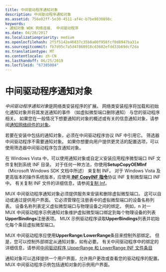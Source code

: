 ```yaml
---
title: 中间驱动程序通知对象
description: 中间驱动程序通知对象
ms.assetid: 756e02ff-5e30-4511-af4c-b7be9830898c
keywords:
- 通知对象 WDK 网络连接、 中间驱动程序
ms.date: 04/20/2017
ms.localizationpriority: medium
ms.openlocfilehash: 2f5f5142e46837c35b8a00f956fcf0d8947ba31a
ms.sourcegitcommit: fb7d95c7a5d47860918cd3602efdd33b69dcf2da
ms.translationtype: MT
ms.contentlocale: zh-CN
ms.lasthandoff: 06/25/2019
ms.locfileid: "67385084"
---
```

# <a name="intermediate-driver-notify-object"></a>中间驱动程序通知对象





*中间驱动程序通知对象*是网络类安装程序的扩展。 网络类安装程序将加载和初始化通知对象并将其发送通知的事件 （如虚拟微型端口删除通知） 与您的驱动程序相关。 如果您在一般情况下想要通知的对象的概述或有关的信息通知对象，请参阅[通知网络组件的对象](notify-objects-for-network-components.md)。

若要在安装中包括的通知对象，必须在中间驱动程序协议 INF 中引用它。 筛选器中间驱动程序不需要通知对象。 如果你想要向用户提供更灵活的配置选项，可以使用筛选器中间驱动程序包含通知对象。

在 Windows Vista 中，可以使用通知对象或自定义安装应用程序微型端口 INF 文件复制到系统 INF 目录。 对于任何一种方法，你使用**SetupCopyOEMInf** （Microsoft Windows SDK 文档中所述） 来复制 INF。 对于 Windows Vista 及更高版本的操作系统版本，应使用[ **INF CopyINF 指令**](https://docs.microsoft.com/windows-hardware/drivers/install/inf-copyinf-directive)协议 INF 复制微型端口 INF 中。 有关复制 INF 文件的详细信息，请参阅[复制 Inf](https://docs.microsoft.com/windows-hardware/drivers/install/copying-inf-files)。

MUX 中间驱动程序通知对象必须提供服务来安装和删除虚拟微型端口。 这可以自动或通过提供用户界面。 它必须管理在注册表中的虚拟微型端口的设备名称列表。 设备名称列表定义虚拟微型端口与物理设备之间的绑定。 例如，n 对一 MUX 中间驱动程序示例通知对象维护虚拟微型端口绑定到每个物理设备的列表**UpperBindings**注册表项。 MUX 示例驱动程序读取**UpperBindings**列表并初始化每个条目虚拟微型端口。

MUX 中间驱动程序应使用**UpperRange**/**LowerRange**条目来控制外部绑定。 但是，您可以控制外部绑定从通知对象，如有必要。 有关中间驱动程序中的绑定的详细信息，请参阅[中间驱动程序 UpperRange 和 LowerRange INF 文件条目](intermediate-driver-upperrange-and-lowerrange-inf-file-entries.md)

通知对象可以选择提供一个用户界面，允许用户更改或查看您的驱动程序的配置。 MUX 中间驱动程序示例包括通知对象的示例用户界面。

 

 





